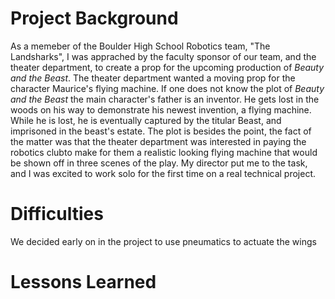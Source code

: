 # Project Background

  As a memeber of the Boulder High School Robotics team, "The Landsharks", I was apprached by the faculty sponsor of our team, and the theater department, to create a prop for the upcoming production of *Beauty and the Beast*. The theater department wanted a moving prop for the character Maurice's flying machine. If one does not know the plot of *Beauty and the Beast* the main character's father is an inventor. He gets lost in the woods on his way to demonstrate his newest invention, a flying machine. While he is lost, he is eventually captured by the titular Beast, and imprisoned in the beast's estate. The plot is besides the point, the fact of the matter was that the theater department was interested in paying the robotics clubto make for them a realistic looking flying machine that would be shown off in three scenes of the play. My director put me to the task, and I was excited to work solo for the first time on a real technical project.

# Difficulties

 We decided early on in the project to use pneumatics to actuate the wings 

# Lessons Learned
